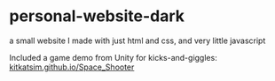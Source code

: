 # personal-website-dark
a small website I made with just html and css, and very little javascript

Included a game demo from Unity for kicks-and-giggles:
[kitkatsim.github.io/Space_Shooter](https://kitkatsim.github.io/Space_Shooter/)
